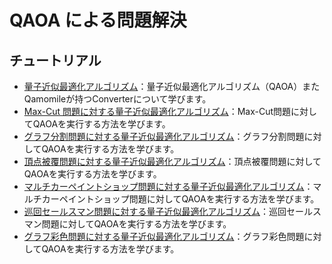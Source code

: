 # QAOA による問題解決

## チュートリアル

- [量子近似最適化アルゴリズム](qaoa.ipynb)：量子近似最適化アルゴリズム（QAOA）またQamomileが持つConverterについて学びます。
- [Max-Cut 問題に対する量子近似最適化アルゴリズム](maxcut.ipynb)：Max-Cut問題に対してQAOAを実行する方法を学びます。
- [グラフ分割問題に対する量子近似最適化アルゴリズム](graph_partition.ipynb)：グラフ分割問題に対してQAOAを実行する方法を学びます。
- [頂点被覆問題に対する量子近似最適化アルゴリズム](vertex_cover.ipynb)：頂点被覆問題に対してQAOAを実行する方法を学びます。
- [マルチカーペイントショップ問題に対する量子近似最適化アルゴリズム](multi_car_paint.ipynb)：マルチカーペイントショップ問題に対してQAOAを実行する方法を学びます。
- [巡回セールスマン問題に対する量子近似最適化アルゴリズム](Travelling_Salesman_Problem.ipynb)：巡回セールスマン問題に対してQAOAを実行する方法を学びます。
- [グラフ彩色問題に対する量子近似最適化アルゴリズム](graph_coloring.ipynb)：グラフ彩色問題に対してQAOAを実行する方法を学びます。
